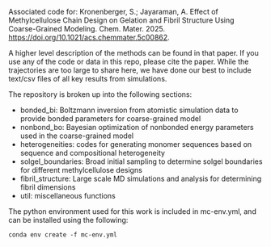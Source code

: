 Associated code for: Kronenberger, S.; Jayaraman, A. Effect of Methylcellulose Chain Design on Gelation and Fibril Structure Using Coarse-Grained Modeling. Chem. Mater. 2025. https://doi.org/10.1021/acs.chemmater.5c00862. 

A higher level description of the methods can be found in that paper. If you use any of the code or data in this repo, please cite the paper. While the trajectories are too large to share here, we have done our best to include text/csv files of all key results from simulations.

The repository is broken up into the following sections:
- bonded_bi: Boltzmann inversion from atomistic simulation data to provide bonded parameters for coarse-grained model
- nonbond_bo: Bayesian optimization of nonbonded energy parameters used in the coarse-grained model
- heterogeneities: codes for generating monomer sequences based on sequence and compositional heterogeneity
- solgel_boundaries: Broad initial sampling to determine solgel boundaries for different methylcellulose designs
- fibril_structure: Large scale MD simulations and analysis for determining fibril dimensions
- util: miscellaneous functions

The python environment used for this work is included in mc-env.yml, and can be installed using the following: 
```
conda env create -f mc-env.yml
```



